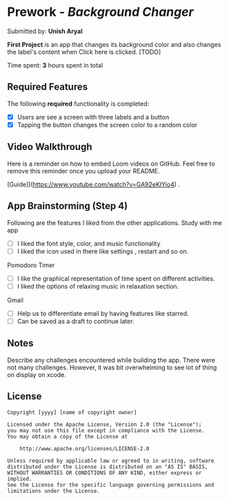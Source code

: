 # Prework - *Background Changer*

Submitted by: **Unish Aryal**

**First Project** is an app that changes its background color and also changes the label's content when Click here is clicked. [TODO] 

Time spent: **3** hours spent in total

## Required Features

The following **required** functionality is completed:

- [x] Users are see a screen with three labels and a button
- [x] Tapping the button changes the screen color to a random color
 
## Video Walkthrough

Here is a reminder on how to embed Loom videos on GitHub. Feel free to remove this reminder once you upload your README. 

[Guide]](https://www.youtube.com/watch?v=GA92eKlYio4) .

## App Brainstorming (Step 4)
Following are the features I liked from the other applications.
Study with me app
- [ ] I liked the font style, color, and music functionality
- [ ] I liked the icon used in there like settings , restart and so on.

Pomodoro Timer
- [ ] I like the graphical representation of time spent on different activities.
- [ ] I liked the options of relaxing music in relaxation section.

Gmail
- [ ] Help us to differentiate email by having features like starred.
- [ ] Can be saved as a draft to continue later.

## Notes

Describe any challenges encountered while building the app.
There were not many challenges. However, it was bit overwhelming to see lot of thing on display on xcode.

## License

    Copyright [yyyy] [name of copyright owner]

    Licensed under the Apache License, Version 2.0 (the "License");
    you may not use this file except in compliance with the License.
    You may obtain a copy of the License at

        http://www.apache.org/licenses/LICENSE-2.0

    Unless required by applicable law or agreed to in writing, software
    distributed under the License is distributed on an "AS IS" BASIS,
    WITHOUT WARRANTIES OR CONDITIONS OF ANY KIND, either express or implied.
    See the License for the specific language governing permissions and
    limitations under the License.
